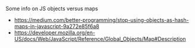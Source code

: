 Some info on JS objects versus maps

* https://medium.com/better-programming/stop-using-objects-as-hash-maps-in-javascript-9a272e85f6a8
* https://developer.mozilla.org/en-US/docs/Web/JavaScript/Reference/Global_Objects/Map#Description
